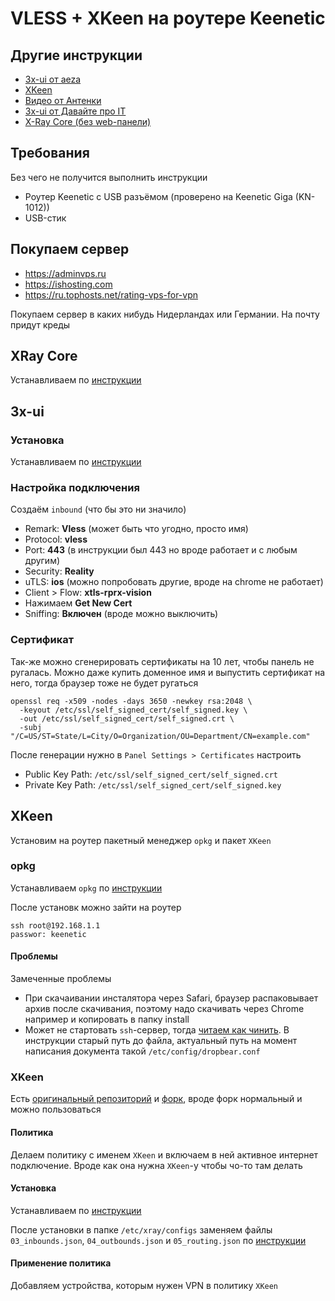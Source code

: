 # VLESS + XKeen на роутере Keenetic

## Другие инструкции

- [3x-ui от aeza](https://wiki.aeza.net/razvertyvanie-proksi-protokola-vless-s-pomoshyu-3x-ui)
- [XKeen](https://github.com/Corvus-Malus/XKeen)
- [Видео от Антенки](https://www.youtube.com/watch?v=CtiILKiAg5Y)
- [3x-ui от Давайте про IT](https://www.youtube.com/watch?v=zt4oxHeUbdk&t=1225s)
- [X-Ray Core (без web-панели)](https://www.youtube.com/watch?v=PHn5JE9rXgg)

## Требования

Без чего не получится выполнить инструкции

- Роутер Keenetic с USB разъёмом (проверено на Keenetic Giga (KN-1012))
- USB-стик

## Покупаем сервер

- https://adminvps.ru
- https://ishosting.com
- https://ru.tophosts.net/rating-vps-for-vpn

Покупаем сервер в каких нибудь Нидерландах или Германии. На почту придут креды

## XRay Core

Устанавливаем по [инструкции](https://github.com/XTLS/Xray-core?tab=readme-ov-file#installation)

## 3x-ui

### Установка

Устанавливаем по [инструкции](https://github.com/MHSanaei/3x-ui)

### Настройка подключения

Создаём `inbound` (что бы это ни значило)
- Remark: **Vless** (может быть что угодно, просто имя)
- Protocol: **vless**
- Port: **443** (в инструкции был 443 но вроде работает и с любым другим)
- Security: **Reality**
- uTLS: **ios** (можно попробовать другие, вроде на chrome не работает)
- Client > Flow: **xtls-rprx-vision**
- Нажимаем **Get New Cert**
- Sniffing: **Включен** (вроде можно выключить)

### Сертификат

Так-же можно сгенерировать сертификаты на 10 лет, чтобы панель не ругалась. Можно даже купить доменное имя и выпустить сертификат на него, тогда браузер тоже не будет ругаться

```
openssl req -x509 -nodes -days 3650 -newkey rsa:2048 \
  -keyout /etc/ssl/self_signed_cert/self_signed.key \
  -out /etc/ssl/self_signed_cert/self_signed.crt \
  -subj "/C=US/ST=State/L=City/O=Organization/OU=Department/CN=example.com"
```

После генерации нужно в `Panel Settings > Certificates` настроить
- Public Key Path: `/etc/ssl/self_signed_cert/self_signed.crt`
- Private Key Path: `/etc/ssl/self_signed_cert/self_signed.key`

## XKeen

Установим на роутер пакетный менеджер `opkg` и пакет `XKeen`

### opkg

Устанавливаем `opkg` по [инструкции](https://help.keenetic.com/hc/ru/articles/360021214160-Установка-системы-пакетов-репозитория-Entware-на-USB-накопитель)

После установк можно зайти на роутер

```
ssh root@192.168.1.1
passwor: keenetic
```

#### Проблемы

Замеченные проблемы

- При скачаивании инсталятора через Safari, браузер распаковывает архив после скачивания, поэтому надо скачивать через Chrome например и копировать в папку install
- Может не стартовать `ssh`-сервер, тогда [читаем как чинить](https://forum.keenetic.ru/topic/6012-работа-с-entware-при-обновлениях-прошивки-keenetic/). В инструкции старый путь до файла, актуальный путь на момент написания документа такой `/etc/config/dropbear.conf`

### XKeen

Есть [оригинальный репозиторий](https://github.com/Skrill0/XKeen) и [форк](https://github.com/jameszeroX/XKeen), вроде форк нормальный и можно пользоваться

#### Политика

Делаем политику с именем `XKeen` и включаем в ней активное интернет подключение. Вроде как она нужна `XKeen`-у чтобы чо-то там делать

#### Установка

Устанавливаем по [инструкции](https://github.com/jameszeroX/XKeen)

После установки в папке `/etc/xray/configs` заменяем файлы `03_inbounds.json`, `04_outbounds.json` и `05_routing.json` по [инструкции](https://github.com/Corvus-Malus/XKeen?tab=readme-ov-file#настройка-xray)

#### Применение политика

Добавляем устройства, которым нужен VPN в политику `XKeen`


